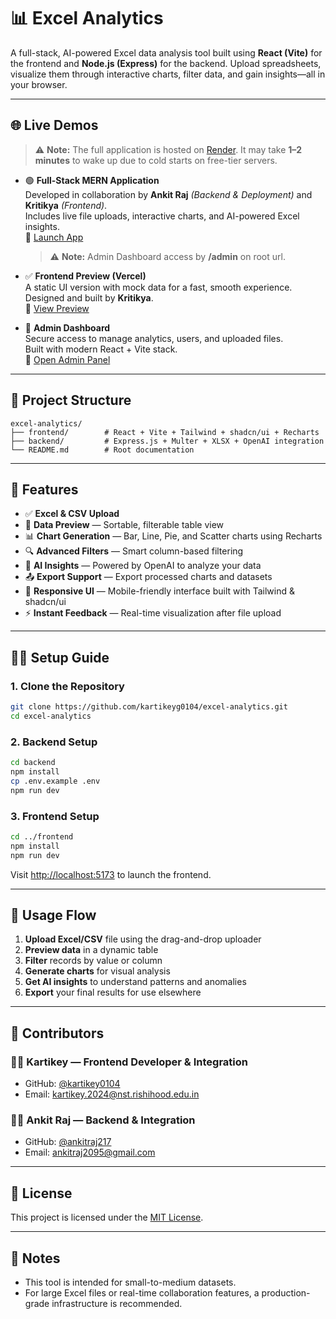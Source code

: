 # 📊 Excel Analytics

A full-stack, AI-powered Excel data analysis tool built using **React (Vite)** for the frontend and **Node.js (Express)** for the backend. Upload spreadsheets, visualize them through interactive charts, filter data, and gain insights—all in your browser.

---

## 🌐 Live Demos

> ⚠️ **Note:** The full application is hosted on [Render](https://excel-analytics-mern-project.onrender.com/). It may take **1–2 minutes** to wake up due to cold starts on free-tier servers.

- 🟢 **Full-Stack MERN Application**  
   Developed in collaboration by **Ankit Raj** _(Backend & Deployment)_ and **Kritikya** _(Frontend)_.  
   Includes live file uploads, interactive charts, and AI-powered Excel insights.  
   🔗 [Launch App](https://excel-analytics-mern-project.onrender.com/)

  > ⚠️ **Note:** Admin Dashboard access by **/admin** on root url.

- ✅ **Frontend Preview (Vercel)**  
  A static UI version with mock data for a fast, smooth experience.  
  Designed and built by **Kritikya**.  
  🔗 [View Preview](https://excel-analytics-ten.vercel.app/)

- 🔐 **Admin Dashboard**  
  Secure access to manage analytics, users, and uploaded files.  
  Built with modern React + Vite stack.  
  🔗 [Open Admin Panel](https://admin-excel-analytics-ten.vercel.app/)

---

## 🧱 Project Structure

```
excel-analytics/
├── frontend/        # React + Vite + Tailwind + shadcn/ui + Recharts
├── backend/         # Express.js + Multer + XLSX + OpenAI integration
└── README.md        # Root documentation
```

---

## 🚀 Features

- ✅ **Excel & CSV Upload**
- 🧾 **Data Preview** — Sortable, filterable table view
- 📊 **Chart Generation** — Bar, Line, Pie, and Scatter charts using Recharts
- 🔍 **Advanced Filters** — Smart column-based filtering
- 🤖 **AI Insights** — Powered by OpenAI to analyze your data
- 📤 **Export Support** — Export processed charts and datasets
- 📱 **Responsive UI** — Mobile-friendly interface built with Tailwind & shadcn/ui
- ⚡ **Instant Feedback** — Real-time visualization after file upload

---

## 🧑‍💻 Setup Guide

### 1. Clone the Repository

```bash
git clone https://github.com/kartikeyg0104/excel-analytics.git
cd excel-analytics
```

### 2. Backend Setup

```bash
cd backend
npm install
cp .env.example .env
npm run dev
```

### 3. Frontend Setup

```bash
cd ../frontend
npm install
npm run dev
```

Visit [http://localhost:5173](http://localhost:5173) to launch the frontend.

---

## 🎯 Usage Flow

1. **Upload Excel/CSV** file using the drag-and-drop uploader
2. **Preview data** in a dynamic table
3. **Filter** records by value or column
4. **Generate charts** for visual analysis
5. **Get AI insights** to understand patterns and anomalies
6. **Export** your final results for use elsewhere

---

## 👥 Contributors

### 👨‍🎨 Kartikey — Frontend Developer & Integration

- GitHub: [@kartikey0104](https://github.com/kartikey0104)
- Email: kartikey.2024@nst.rishihood.edu.in

### 🧑‍💻 Ankit Raj — Backend & Integration

- GitHub: [@ankitraj217](https://github.com/ankitraj217)
- Email: ankitraj2095@gmail.com

---

## 📄 License

This project is licensed under the [MIT License](LICENSE).

---

## 📝 Notes

- This tool is intended for small-to-medium datasets.
- For large Excel files or real-time collaboration features, a production-grade infrastructure is recommended.
